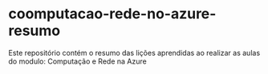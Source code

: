 # coomputacao-rede-no-azure-resumo
Este repositório contém o resumo das lições aprendidas ao realizar as aulas do modulo: Computação e Rede na Azure
